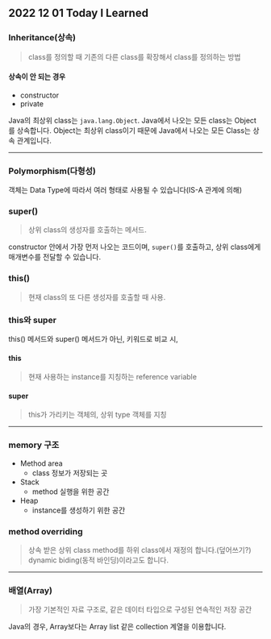## 2022 12 01 Today I Learned

### Inheritance(상속)
> class를 정의할 때 기존의 다른 class를 확장해서 class를 정의하는 방법

#### 상속이 안 되는 경우
- constructor
- private

Java의 최상위 class는 <code>java.lang.Object</code>. Java에서 나오는 모든 class는 Object를 상속합니다. Object는 최상위 class이기 때문에 Java에서 나오는 모든 Class는 상속 관계입니다.

---

### Polymorphism(다형성)
객체는 Data Type에 따라서 여러 형태로 사용될 수 있습니다(IS-A 관계에 의해)

### super()

> 상위 class의 생성자를 호출하는 메서드.

constructor 안에서 가장 먼저 나오는 코드이며, <code>super()</code>를 호출하고, 상위 class에게 매개변수를 전달할 수 있습니다.

### this()
> 현재 class의 또 다른 생성자를 호출할 때 사용.

### this와 super
this() 메서드와 super() 메서드가 아닌, 키워드로 비교 시,

#### this
> 현재 사용하는 instance를 지칭하는 reference variable

#### super
> this가 가리키는 객체의, 상위 type 객체를 지칭

---

### memory 구조
- Method area
  - class 정보가 저장되는 곳
- Stack
  - method 실행을 위한 공간
- Heap
  - instance를 생성하기 위한 공간

### method overriding
> 상속 받은 상위 class method를 하위 class에서 재정의 합니다.(덮어쓰기?)<br>
> dynamic biding(동적 바인딩)이라고도 합니다.

---

### 배열(Array)
> 가장 기본적인 자료 구조로, 같은 데이터 타입으로 구성된 연속적인 저장 공간

Java의 경우, Array보다는 Array list 같은 collection 계열을 이용합니다.
